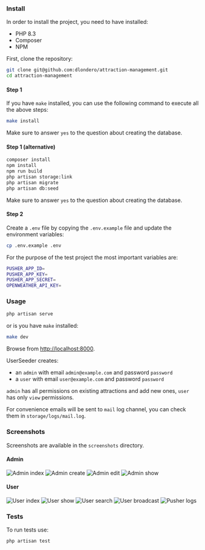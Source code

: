 ### Install

In order to install the project, you need to have installed:
- PHP 8.3
- Composer
- NPM

First, clone the repository:

```bash
git clone git@github.com:dlondero/attraction-management.git
cd attraction-management
```

#### Step 1

If you have `make` installed, you can use the following command to execute all the above steps:

```bash
make install
```

Make sure to answer `yes` to the question about creating the database.

#### Step 1 (alternative)

```bash
composer install
npm install
npm run build
php artisan storage:link
php artisan migrate
php artisan db:seed
```

Make sure to answer `yes` to the question about creating the database.

#### Step 2

Create a `.env` file by copying the `.env.example` file and update the environment variables:

```bash
cp .env.example .env
```

For the purpose of the test project the most important variables are:

```bash
PUSHER_APP_ID=
PUSHER_APP_KEY=
PUSHER_APP_SECRET=
OPENWEATHER_API_KEY=
```

### Usage

```bash
php artisan serve
```

or is you have `make` installed:

```bash
make dev
````

Browse from [http://localhost:8000](http://localhost:8000).

UserSeeder creates:
- an `admin` with email `admin@example.com` and password `password`
- a `user` with email `user@example.com` and password `password`

`admin` has all permissions on existing attractions and add new ones, `user` has only `view` permissions.

For convenience emails will be sent to `mail` log channel, you can check them in `storage/logs/mail.log`.

### Screenshots

Screenshots are available in the `screenshots` directory.

#### Admin
![Admin index](screenshots/admin-index.png)
![Admin create](screenshots/admin-create.png)
![Admin edit](screenshots/admin-edit.png)
![Admin show](screenshots/admin-show.png)

#### User
![User index](screenshots/user-index.png)
![User show](screenshots/user-show.png)
![User search](screenshots/user-search.png)
![User broadcast](screenshots/user-broadcast.png)
![Pusher logs](screenshots/pusher-logs.png)

### Tests

To run tests use:

```bash
php artisan test
```
